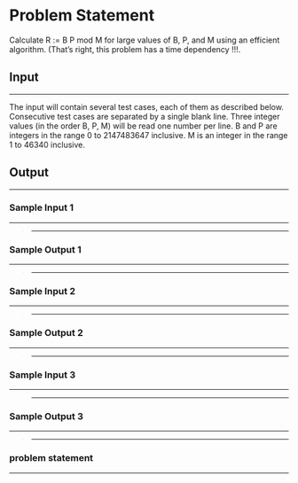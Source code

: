 
# Problem Statement
Calculate
R := B
P mod M
for large values of B, P, and M using an efficient algorithm. (That’s right, this problem has a time
dependency !!!.

## Input
----
The input will contain several test cases, each of them as described below. Consecutive test cases are
separated by a single blank line.
Three integer values (in the order B, P, M) will be read one number per line. B and P are integers
in the range 0 to 2147483647 inclusive. M is an integer in the range 1 to 46340 inclusive.


## Output
---


### Sample Input 1
----
> **  **

### Sample Output  1
----
> ** **



 ### Sample Input 2
----
> ** **

### Sample Output  2
----
> ** **

 ### Sample Input 3
----
> ** **

### Sample Output  3
----
> ** **

### problem statement
---

